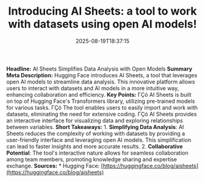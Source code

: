 ﻿---
title: "Introducing AI Sheets: a tool to work with datasets using open AI models!"
date: "2025-08-19T18:37:15"
category: "Markets"
summary: ""
slug: "introducing ai sheets a tool to work with datasets using ope"
source_urls:
  - "https://huggingface.co/blog/aisheets"
seo:
  title: "Introducing AI Sheets: a tool to work with datasets using open AI models! | Hash n Hedge"
  description: ""
  keywords: ["news", "markets", "brief"]
---
**Headline:** AI Sheets Simplifies Data Analysis with Open Models  **Summary Meta Description:** Hugging Face introduces AI Sheets, a tool that leverages open AI models to streamline data analysis. This innovative platform allows users to interact with datasets and AI models in a more intuitive way, enhancing collaboration and efficiency.  **Key Points:**  ΓÇó AI Sheets is built on top of Hugging Face's Transformers library, utilizing pre-trained models for various tasks. ΓÇó The tool enables users to easily import and work with datasets, eliminating the need for extensive coding. ΓÇó AI Sheets provides an interactive interface for visualizing data and exploring relationships between variables.  **Short Takeaways:**  1. **Simplifying Data Analysis**: AI Sheets reduces the complexity of working with datasets by providing a user-friendly interface and leveraging open AI models. This simplification can lead to faster insights and more accurate results. 2. **Collaborative Potential**: The tool's interactive nature allows for seamless collaboration among team members, promoting knowledge sharing and expertise exchange.  **Sources:**  * Hugging Face: [https://huggingface.co/blog/aisheets](https://huggingface.co/blog/aisheets) 
